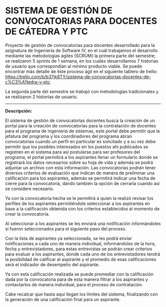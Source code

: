 # SISTEMA DE GESTIÓN DE CONVOCATORIAS PARA DOCENTES DE CÁTEDRA Y PTC
Proyecto de gestión de convocatorias para docentes desarrollado para la asignatura de Ingeniería de Software IV, en el cuál trabajamos el desarrollo mediante las metodologías ágiles (SCRUM) la primera parte del semestre; se realizaron 5 sprints de 1 semana, en los cuales desarrollamos 7 historias de usuario que correspondían al mínimo producto viable. Se puede encontrar más detalle de éste proceso ágil en el siguiente tablero de trello: https://trello.com/b/b37jk8TY/sistema-de-convocatorias-docentes-de-c%C3%A1tedra-y-ptc.

La segunda parte del semestre se trabajó con metodologías tradicionales y se realizaron 2 historias de usuario.

*******************

**Descripción:**

El sistema de gestión de convocatorias docentes busca la creación de un portal para la creación de convocatorias para la contratación de docentes para el programa de ingeniería de sistemas, este portal debe permitir que la jefatura del programa y los coordinadores del programa abran convocatorias cuando un perfil en particular es solicitado y a su vez debe permitir que los posibles interesados en los puestos ahi publicados se registren en el sistema para así postularse para ser profesores del programa, el portal permitirá a los aspirantes llenar un formulario donde se registrará los datos necesarios sobre su hoja de vida y además se podrá adjuntar un archivo con esta información. Las convocatorias podrán tener diversos criterios de evaluación que indican de manera de preliminar una calificación para los aspirantes, además se permitirá indicar una fecha de cierre para la convocatoria, dando también la opción de cerrarla cuando así se considere necesario.

Ya con la convocatoria hecha se le permitirá a quien la realizó revisar los perfiles de los aspirantes permitiéndole seleccionar a los aspirantes en base a la calificación obtenida con los criterios establecidos al momento de crear la convocatoria.

Al seleccionar a los aspirantes se les enviará una notificación informándoles si fueron seleccionados para el siguiente paso del proceso.

Con la lista de aspirantes ya seleccionada, se les podrá enviar notificaciones a cada uno de manera individual, informándoles de la hora, fecha y entrevistadores, para estas entrevistas se podrán crear criterios para evaluar a los aspirantes, donde cada uno de los entrevistadores tendrá la posibilidad de calificar al aspirante y el promedio de esas calificaciones será el indicador de desempeño del aspirante.

Ya con esta calificación realizada se puede promediar con la calificación dada por la convocatoria para de esta manera filtrar a los aspirantes y contactarlos de manera individual, para el proceso de contratación.

Cabe recalcar que hasta aquí llegan los límites del sistema, finalizando con la generación de una calificación final para un aspirante.
